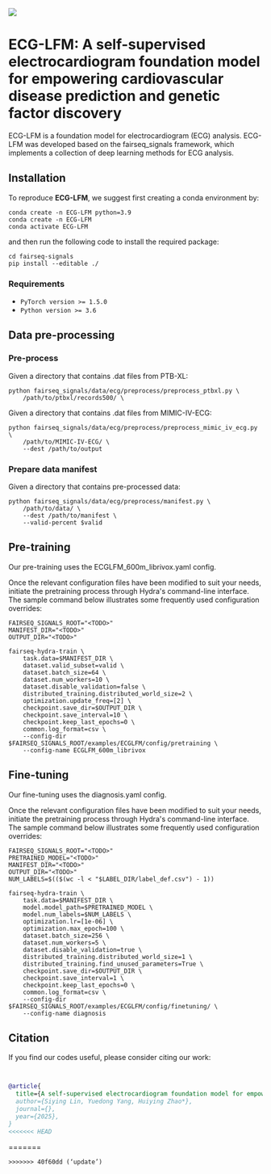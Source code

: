 ![](figures/Pipeline.png)

# ECG-LFM: A self-supervised electrocardiogram foundation model for empowering cardiovascular disease prediction and genetic factor discovery 
ECG-LFM is a foundation model for electrocardiogram (ECG) analysis. ECG-LFM was developed based on the fairseq_signals framework, which implements a collection of deep learning methods for ECG analysis.

## Installation

To reproduce **ECG-LFM**, we suggest first creating a conda environment by:

~~~shell
conda create -n ECG-LFM python=3.9
conda create -n ECG-LFM
conda activate ECG-LFM
~~~

and then run the following code to install the required package:

~~~shell
cd fairseq-signals
pip install --editable ./
~~~

### Requirements
- `PyTorch version >= 1.5.0`
- `Python version >= 3.6`

## Data pre-processing

### Pre-process

Given a directory that contains .dat files from PTB-XL:

```
python fairseq_signals/data/ecg/preprocess/preprocess_ptbxl.py \
    /path/to/ptbxl/records500/ \
```

Given a directory that contains .dat files from MIMIC-IV-ECG:

```
python fairseq_signals/data/ecg/preprocess/preprocess_mimic_iv_ecg.py \
    /path/to/MIMIC-IV-ECG/ \
    --dest /path/to/output
```

### Prepare data manifest

Given a directory that contains pre-processed data:

```
python fairseq_signals/data/ecg/preprocess/manifest.py \
    /path/to/data/ \
    --dest /path/to/manifest \
    --valid-percent $valid
```

## Pre-training

Our pre-training uses the ECGLFM_600m_librivox.yaml config.

Once the relevant configuration files have been modified to suit your needs, initiate the pretraining process through Hydra's command-line interface. The sample command below illustrates some frequently used configuration overrides:

```
FAIRSEQ_SIGNALS_ROOT="<TODO>"
MANIFEST_DIR="<TODO>"
OUTPUT_DIR="<TODO>"

fairseq-hydra-train \
    task.data=$MANIFEST_DIR \
    dataset.valid_subset=valid \
    dataset.batch_size=64 \
    dataset.num_workers=10 \
    dataset.disable_validation=false \
    distributed_training.distributed_world_size=2 \
    optimization.update_freq=[2] \
    checkpoint.save_dir=$OUTPUT_DIR \
    checkpoint.save_interval=10 \
    checkpoint.keep_last_epochs=0 \
    common.log_format=csv \
    --config-dir $FAIRSEQ_SIGNALS_ROOT/examples/ECGLFM/config/pretraining \
    --config-name ECGLFM_600m_librivox
```

## Fine-tuning

Our fine-tuning uses the diagnosis.yaml config.

Once the relevant configuration files have been modified to suit your needs, initiate the pretraining process through Hydra's command-line interface. The sample command below illustrates some frequently used configuration overrides:

```
FAIRSEQ_SIGNALS_ROOT="<TODO>"
PRETRAINED_MODEL="<TODO>"
MANIFEST_DIR="<TODO>"
OUTPUT_DIR="<TODO>"
NUM_LABELS=$(($(wc -l < "$LABEL_DIR/label_def.csv") - 1))

fairseq-hydra-train \
    task.data=$MANIFEST_DIR \
    model.model_path=$PRETRAINED_MODEL \
    model.num_labels=$NUM_LABELS \
    optimization.lr=[1e-06] \
    optimization.max_epoch=100 \
    dataset.batch_size=256 \
    dataset.num_workers=5 \
    dataset.disable_validation=true \
    distributed_training.distributed_world_size=1 \
    distributed_training.find_unused_parameters=True \
    checkpoint.save_dir=$OUTPUT_DIR \
    checkpoint.save_interval=1 \
    checkpoint.keep_last_epochs=0 \
    common.log_format=csv \
    --config-dir $FAIRSEQ_SIGNALS_ROOT/examples/ECGLFM/config/finetuning/ \
    --config-name diagnosis
```

## Citation

If you find our codes useful, please consider citing our work:

~~~bibtex


@article{
  title={A self-supervised electrocardiogram foundation model for empowering cardiovascular disease prediction and genetic factor discovery},
  author={Siying Lin, Yuedong Yang, Huiying Zhao*},
  journal={},
  year={2025},
}
<<<<<<< HEAD
~~~
=======
~~~
>>>>>>> 40f60dd (‘update’)
